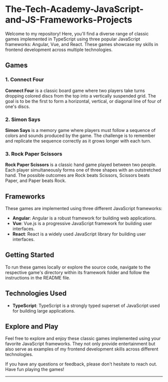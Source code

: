 # The-Tech-Academy-JavaScript-and-JS-Frameworks-Projects



Welcome to my repository! Here, you'll find a diverse range of classic games implemented in TypeScript using three popular JavaScript frameworks: Angular, Vue, and React. These games showcase my skills in frontend development across multiple technologies.

## Games

### 1. Connect Four

**Connect Four** is a classic board game where two players take turns dropping colored discs from the top into a vertically suspended grid. The goal is to be the first to form a horizontal, vertical, or diagonal line of four of one's discs.

### 2. Simon Says

**Simon Says** is a memory game where players must follow a sequence of colors and sounds produced by the game. The challenge is to remember and replicate the sequence correctly as it grows longer with each turn.

### 3. Rock Paper Scissors

**Rock Paper Scissors** is a classic hand game played between two people. Each player simultaneously forms one of three shapes with an outstretched hand. The possible outcomes are Rock beats Scissors, Scissors beats Paper, and Paper beats Rock.

## Frameworks

These games are implemented using three different JavaScript frameworks:

- **Angular**: Angular is a robust framework for building web applications.
- **Vue**: Vue.js is a progressive JavaScript framework for building user interfaces.
- **React**: React is a widely used JavaScript library for building user interfaces.

## Getting Started

To run these games locally or explore the source code, navigate to the respective game's directory within its framework folder and follow the instructions in the README file.

## Technologies Used

- **TypeScript**: TypeScript is a strongly typed superset of JavaScript used for building large applications.

## Explore and Play

Feel free to explore and enjoy these classic games implemented using your favorite JavaScript frameworks. They not only provide entertainment but also serve as examples of my frontend development skills across different technologies.

If you have any questions or feedback, please don't hesitate to reach out. Have fun playing the games!

---
